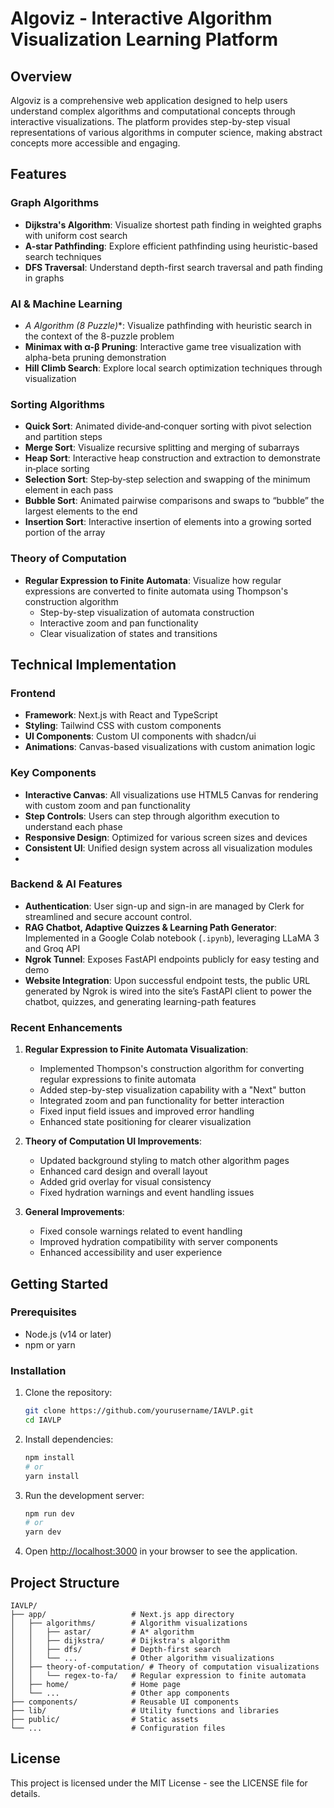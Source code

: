 # Algoviz - Interactive Algorithm Visualization Learning Platform

## Overview

Algoviz is a comprehensive web application designed to help users understand complex algorithms and computational concepts through interactive visualizations. The platform provides step-by-step visual representations of various algorithms in computer science, making abstract concepts more accessible and engaging.

## Features

### Graph Algorithms

- **Dijkstra's Algorithm**: Visualize shortest path finding in weighted graphs with uniform cost search
- **A-star Pathfinding**: Explore efficient pathfinding using heuristic-based search techniques
- **DFS Traversal**: Understand depth-first search traversal and path finding in graphs

### AI & Machine Learning

- **A* Algorithm (8 Puzzle)**: Visualize pathfinding with heuristic search in the context of the 8-puzzle problem
- **Minimax with α-β Pruning**: Interactive game tree visualization with alpha-beta pruning demonstration
- **Hill Climb Search**: Explore local search optimization techniques through visualization

### Sorting Algorithms

- **Quick Sort**: Animated divide‑and‑conquer sorting with pivot selection and partition steps  
- **Merge Sort**: Visualize recursive splitting and merging of subarrays  
- **Heap Sort**: Interactive heap construction and extraction to demonstrate in‑place sorting
- **Selection Sort**: Step‑by‑step selection and swapping of the minimum element in each pass
- **Bubble Sort**: Animated pairwise comparisons and swaps to “bubble” the largest elements to the end
- **Insertion Sort**: Interactive insertion of elements into a growing sorted portion of the array   

### Theory of Computation

- **Regular Expression to Finite Automata**: Visualize how regular expressions are converted to finite automata using Thompson's construction algorithm
  - Step-by-step visualization of automata construction
  - Interactive zoom and pan functionality
  - Clear visualization of states and transitions

## Technical Implementation

### Frontend

- **Framework**: Next.js with React and TypeScript
- **Styling**: Tailwind CSS with custom components
- **UI Components**: Custom UI components with shadcn/ui
- **Animations**: Canvas-based visualizations with custom animation logic

### Key Components

- **Interactive Canvas**: All visualizations use HTML5 Canvas for rendering with custom zoom and pan functionality
- **Step Controls**: Users can step through algorithm execution to understand each phase
- **Responsive Design**: Optimized for various screen sizes and devices
- **Consistent UI**: Unified design system across all visualization modules
- 
### Backend & AI Features

- **Authentication**: User sign-up and sign-in are managed by Clerk for streamlined and secure account control.
- **RAG Chatbot, Adaptive Quizzes & Learning Path Generator**: Implemented in a Google Colab notebook (`.ipynb`), leveraging LLaMA 3 and Groq API  
- **Ngrok Tunnel**: Exposes FastAPI endpoints publicly for easy testing and demo  
- **Website Integration**: Upon successful endpoint tests, the public URL generated by Ngrok is wired into the site’s FastAPI client to power the chatbot, quizzes, and generating learning-path features

### Recent Enhancements

1. **Regular Expression to Finite Automata Visualization**:
   - Implemented Thompson's construction algorithm for converting regular expressions to finite automata
   - Added step-by-step visualization capability with a "Next" button
   - Integrated zoom and pan functionality for better interaction
   - Fixed input field issues and improved error handling
   - Enhanced state positioning for clearer visualization

2. **Theory of Computation UI Improvements**:
   - Updated background styling to match other algorithm pages
   - Enhanced card design and overall layout
   - Added grid overlay for visual consistency
   - Fixed hydration warnings and event handling issues

3. **General Improvements**:
   - Fixed console warnings related to event handling
   - Improved hydration compatibility with server components
   - Enhanced accessibility and user experience

## Getting Started

### Prerequisites

- Node.js (v14 or later)
- npm or yarn

### Installation

1. Clone the repository:
   ```bash
   git clone https://github.com/yourusername/IAVLP.git
   cd IAVLP
   ```

2. Install dependencies:
   ```bash
   npm install
   # or
   yarn install
   ```

3. Run the development server:
   ```bash
   npm run dev
   # or
   yarn dev
   ```

4. Open [http://localhost:3000](http://localhost:3000) in your browser to see the application.

## Project Structure

```
IAVLP/
├── app/                   # Next.js app directory
│   ├── algorithms/        # Algorithm visualizations
│   │   ├── astar/         # A* algorithm
│   │   ├── dijkstra/      # Dijkstra's algorithm
│   │   ├── dfs/           # Depth-first search
│   │   └── ...            # Other algorithm visualizations
│   ├── theory-of-computation/ # Theory of computation visualizations
│   │   └── regex-to-fa/   # Regular expression to finite automata
│   ├── home/              # Home page
│   └── ...                # Other app components
├── components/            # Reusable UI components
├── lib/                   # Utility functions and libraries
├── public/                # Static assets
└── ...                    # Configuration files
```


## License

This project is licensed under the MIT License - see the LICENSE file for details.
